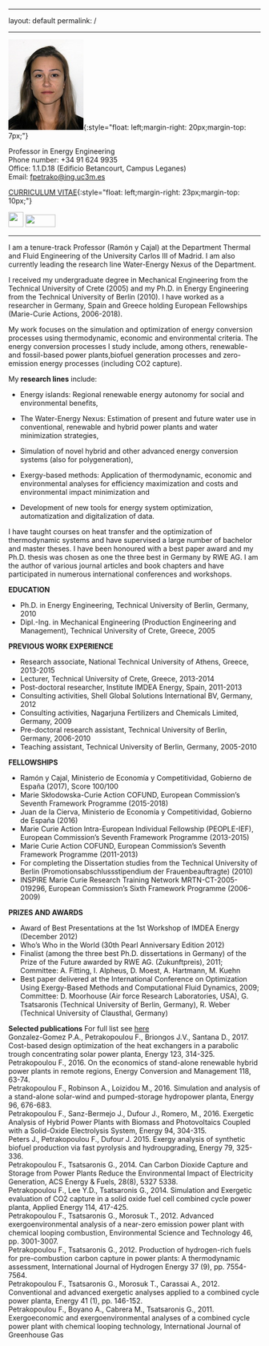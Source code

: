 
---

layout: default
permalink: /

---

![Fontina Petrakopoulou](/files/fontina_profile.jpg){:style="float: left;margin-right: 20px;margin-top: 7px;"}

Professor in Energy Engineering     
Phone number: +34 91 624 9935   
Office: 1.1.D.18 (Edificio Betancourt, Campus Leganes)   
Email: fpetrako@ing.uc3m.es  

[CURRICULUM VITAE](/files/CV_Petrakopoulou.pdf){:style="float: left;margin-right: 23px;margin-top: 10px;"}      

<a href="https://www.researchgate.net/profile/Fontina_Petrakopoulou" target="_blank"><img class="alignleft size-full wp-image-3103" src="http://ise.uc3m.es/wp-content/uploads/2011/05/researchgate-dss.png" alt="" width="30" height="30" /></a> 
<a href="https://scholar.google.es/citations?user=LLgloUsAAAAJ&amp;hl=en" target="_blank"><img class="size-full wp-image-3758" src="http://ise.uc3m.es/wp-content/uploads/2017/09/googlelogo.png" alt="" width="60" height="25" /></a>
<a href="http://orcid.org/0000-0001-6878-4591" target="_blank"><img class="alignright size-full wp-image-3757" src="http://ise.uc3m.es/wp-content/uploads/2017/09/orcid-logo.png" alt="" width="60" height="15" /></a>     

-----------------------------------------------------------------------------------------------------------------------------


<!-- ![](/files/rglogo.jpg){:style="float: right;margin-left: 20px;margin-top: 7px;"}
![](/files/orcidlogo.jpg){:style="float: right;margin-left: 23px;margin-top: 7px;"}

<!--[**Google Scholar**](https://scholar.google.gr/citations?user=LLgloUsAAAAJ&hl=en)     
[**Detailed CV**](/files/CV_Petrakopoulou.pdf)-->

I am a tenure-track Professor (Ramón y Cajal) at the Department Thermal and Fluid Engineering of the University Carlos III of Madrid. I am also currently leading the research line Water-Energy Nexus of the Department.

I received my undergraduate degree in Mechanical Engineering from the Technical University of Crete (2005) and my Ph.D. in
Energy Engineering from the Technical University of Berlin (2010). I have worked as a researcher in Germany,
Spain and Greece holding European Fellowships (Marie-Curie Actions, 2006-2018).

My work focuses on the simulation and optimization of energy conversion processes using thermodynamic, economic and environmental criteria. The energy conversion processes I study include, among others, renewable- and fossil-based power plants,biofuel generation processes and zero-emission energy processes (including CO2 capture).

My **research lines** include:

- Energy islands: Regional renewable energy autonomy for social and environmental benefits,

- The Water-Energy Nexus: Estimation of present and future water use in conventional, renewable and hybrid power plants and   water minimization strategies,

- Simulation of novel hybrid and other advanced energy conversion systems (also for polygeneration),

- Exergy-based methods: Application of thermodynamic, economic and environmental analyses for efficiency maximization and costs and environmental impact minimization and

- Development of new tools for energy system optimization, automatization and digitalization of data.

I have taught courses on heat transfer and the optimization of thermodynamic systems and have supervised a large number of bachelor and master theses. I have been honoured with a best paper award and my Ph.D. thesis was chosen as one the three best in Germany by RWE AG. I am the author of various journal articles and book chapters and have participated in numerous international conferences and workshops.

**EDUCATION**

- Ph.D. in Energy Engineering, Technical University of Berlin, Germany, 2010   
- Dipl.-Ing. in Mechanical Engineering (Production Engineering and Management), Technical University of Crete, Greece, 2005

**PREVIOUS WORK EXPERIENCE**

- Research associate, National Technical University of Athens, Greece, 2013-2015   
- Lecturer, Technical University of Crete, Greece, 2013-2014   
- Post-doctoral researcher, Institute IMDEA Energy, Spain, 2011-2013   
- Consulting activities, Shell Global Solutions International BV, Germany, 2012   
- Consulting activities, Nagarjuna Fertilizers and Chemicals Limited, Germany, 2009   
- Pre-doctoral research assistant, Technical University of Berlin, Germany, 2006-2010   
- Teaching assistant, Technical University of Berlin, Germany, 2005-2010   

**FELLOWSHIPS**

-	Ramón y Cajal, Ministerio de Economía y Competitividad, Gobierno de España (2017), Score 100/100      
-	Marie Skłodowska-Curie Action COFUND, European Commission’s Seventh Framework Programme (2015-2018)      
-	Juan de la Cierva, Ministerio de Economía y Competitividad, Gobierno de España (2016)   
-	Marie Curie Action Intra-European Individual Fellowship (PEOPLE-IEF), European Commission’s Seventh Framework Programme (2013-2015)   
-	Marie Curie Action COFUND, European Commission’s Seventh Framework Programme (2011-2013)    
-	For completing the Dissertation studies from the Technical University of Berlin (Promotionsabschlussstipendium der Frauenbeauftragte) (2010)   
-	INSPIRE Marie Curie Research Training Network MRTN-CT-2005-019296, European Commission’s Sixth Framework Programme (2006-2009)   

**PRIZES AND AWARDS**

-	Award of Best Presentations at the 1st Workshop of IMDEA Energy (December 2012)   
-	Who’s Who in the World (30th Pearl Anniversary Edition 2012)   
-	Finalist (among the three best Ph.D. dissertations in Germany) of the Prize of the Future awarded by RWE AG. (Zukunftpreis), 2011; Committee: A. Fitting, I. Alpheus, D. Moest, A. Hartmann, M. Kuehn   
-	Best paper delivered at the International Conference on Optimization Using Exergy-Based Methods and Computational Fluid Dynamics, 2009; Committee: D. Moorhouse (Air force Research Laboratories, USA), G. Tsatsaronis (Technical University of Berlin, Germany), R. Weber (Technical University of Clausthal, Germany)

**Selected publications** For full list see [here](http://fontina-petrakopoulou.github.io/publications/)  
Gonzalez-Gomez P.A., Petrakopoulou F., Briongos J.V., Santana D., 2017. Cost-based design optimization of the heat exchangers in a parabolic trough concentrating solar power planta, Energy 123, 314-325.   
Petrakopoulou F., 2016. On the economics of stand-alone renewable hybrid power plants in remote regions, Energy Conversion and Management 118, 63-74.   
Petrakopoulou F., Robinson A., Loizidou M., 2016. Simulation and analysis of a stand-alone solar-wind and pumped-storage hydropower planta, Energy 96, 676-683.   
Petrakopoulou F., Sanz-Bermejo J., Dufour J., Romero, M., 2016. Exergetic Analysis of Hybrid Power Plants with Biomass and Photovoltaics Coupled with a Solid-Oxide Electrolysis System, Energy 94, 304-315.   
Peters J., Petrakopoulou F., Dufour J. 2015. Exergy analysis of synthetic biofuel production via fast pyrolysis and hydroupgrading, Energy 79, 325-336.   
Petrakopoulou F., Tsatsaronis G., 2014. Can Carbon Dioxide Capture and Storage from Power Plants Reduce the Environmental Impact of Electricity Generation, ACS Energy &amp; Fuels, 28(8), 5327 5338.   
Petrakopoulou F., Lee Y.D., Tsatsaronis G., 2014. Simulation and Exergetic evaluation of CO2 capture in a solid oxide fuel cell combined cycle power planta, Applied Energy 114, 417-425.   
Petrakopoulou F., Tsatsaronis G., Morosuk T., 2012. Advanced exergoenvironmental analysis of a near-zero emission power plant with chemical looping combustion, Environmental Science and Technology 46, pp. 3001-3007.   
Petrakopoulou F., Tsatsaronis G., 2012. Production of hydrogen-rich fuels for pre-combustion carbon capture in power plants: A thermodynamic assessment, International Journal of Hydrogen Energy 37 (9), pp. 7554-7564.   
Petrakopoulou F., Tsatsaronis G., Morosuk T., Carassai A., 2012. Conventional and advanced exergetic analyses applied to a combined cycle power planta, Energy 41 (1), pp. 146-152.   
Petrakopoulou F., Boyano A., Cabrera M., Tsatsaronis G., 2011. Exergoeconomic and exergoenvironmental analyses of a combined cycle power plant with chemical looping technology, International Journal of Greenhouse Gas 

